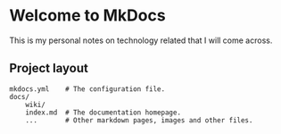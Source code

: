 # Welcome to MkDocs

This is my personal notes on technology related that I will come across.

## Project layout

    mkdocs.yml    # The configuration file.
    docs/
        wiki/
        index.md  # The documentation homepage.
        ...       # Other markdown pages, images and other files.